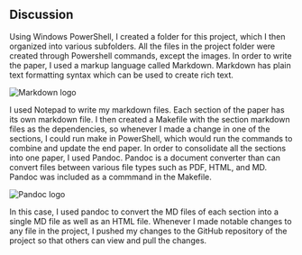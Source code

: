 
## Discussion

Using Windows PowerShell, I created a folder for this project, which I then organized 
into various subfolders. All the files in the project folder were created through 
Powershell commands, except the images. In order to write the paper, I used a markup 
language called Markdown. Markdown has plain text formatting syntax which can be used 
to create rich text.

![Markdown logo](C:/users/thomas/stat159/stat159-fall2016-project1/images/markdown-logo.png)

I used Notepad to write my markdown files. Each section of the paper has its own markdown 
file. I then created a Makefile with the section markdown files as the dependencies, so 
whenever I made a change in one of the sections, I could run make in PowerShell, which 
would run the commands to combine and update the end paper. In order to consolidate all the 
sections into one paper, I used Pandoc. Pandoc is a document converter than can convert files 
between various file types such as PDF, HTML, and MD. Pandoc was included as a commmand in the 
Makefile.

![Pandoc logo](C:/users/thomas/stat159/stat159-fall2016-project1/images/pandoc-logo.png)

In this case, I used pandoc to convert the MD files of each section into a single MD file as 
well as an HTML file. Whenever I made notable changes to any file in the project, I pushed my 
changes to the GitHub repository of the project so that others can view and pull the changes.